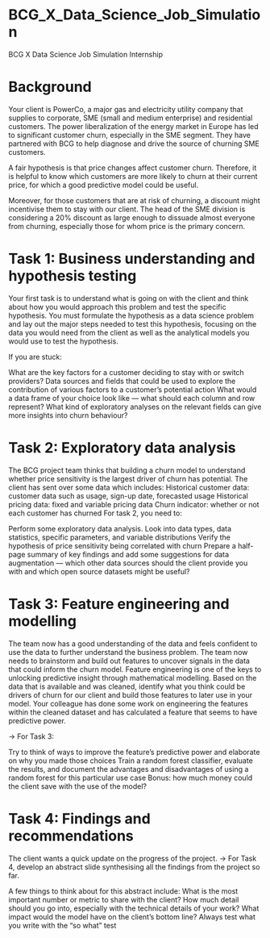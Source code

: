 # BCG_X_Data_Science_Job_Simulation
BCG X Data Science Job Simulation Internship

# Background

Your client is PowerCo, a major gas and electricity utility company that supplies to corporate, SME (small and medium enterprise) and residential customers. The power liberalization of the energy market in Europe has led to significant customer churn, especially in the SME segment. They have partnered with BCG to help diagnose and drive the source of churning SME customers.

A fair hypothesis is that price changes affect customer churn. Therefore, it is helpful to know which customers are more likely to churn at their current price, for which a good predictive model could be useful.

Moreover, for those customers that are at risk of churning, a discount might incentivise them to stay with our client. The head of the SME division is considering a 20% discount as large enough to dissuade almost everyone from churning, especially those for whom price is the primary concern.

# Task 1: Business understanding and hypothesis testing

Your first task is to understand what is going on with the client and think about how you would approach this problem and test the specific hypothesis.
You must formulate the hypothesis as a data science problem and lay out the major steps needed to test this hypothesis, focusing on the data you would need from the client as well as the analytical models you would use to test the hypothesis.

If you are stuck:

What are the key factors for a customer deciding to stay with or switch providers?
Data sources and fields that could be used to explore the contribution of various factors to a customer’s potential action
What would a data frame of your choice look like — what should each column and row represent?
What kind of exploratory analyses on the relevant fields can give more insights into churn behaviour?

# Task 2: Exploratory data analysis

The BCG project team thinks that building a churn model to understand whether price sensitivity is the largest driver of churn has potential. The client has sent over some data which includes:
Historical customer data: customer data such as usage, sign-up date, forecasted usage
Historical pricing data: fixed and variable pricing data
Churn indicator: whether or not each customer has churned For task 2, you need to:

Perform some exploratory data analysis. Look into data types, data statistics, specific parameters, and variable distributions
Verify the hypothesis of price sensitivity being correlated with churn
Prepare a half-page summary of key findings and add some suggestions for data augmentation — which other data sources should the client provide you with and which open source datasets might be useful?

# Task 3: Feature engineering and modelling

The team now has a good understanding of the data and feels confident to use the data to further understand the business problem. The team now needs to brainstorm and build out features to uncover signals in the data that could inform the churn model.
Feature engineering is one of the keys to unlocking predictive insight through mathematical modelling. Based on the data that is available and was cleaned, identify what you think could be drivers of churn for our client and build those features to later use in your model.
Your colleague has done some work on engineering the features within the cleaned dataset and has calculated a feature that seems to have predictive power.

  -> For Task 3:

  Try to think of ways to improve the feature’s predictive power and elaborate on why you made those choices
  Train a random forest classifier, evaluate the results, and document the advantages and disadvantages of using a random forest for this particular use case
  Bonus: how much money could the client save with the use of the model?

# Task 4: Findings and recommendations

The client wants a quick update on the progress of the project.
   -> For Task 4, develop an abstract slide synthesising all the findings from the project so far.

   A few things to think about for this abstract include:
   What is the most important number or metric to share with the client?
   How much detail should you go into, especially with the technical details of your work?
   What impact would the model have on the client’s bottom line? Always test what you write with the “so what” test

